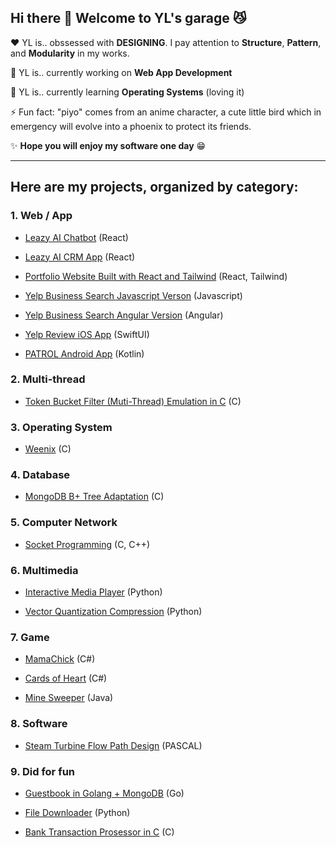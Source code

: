 ## Hi there 👋 Welcome to YL's garage :smirk_cat:

:heart:  YL is.. obssessed with **DESIGNING**. I pay attention to **Structure**, **Pattern**, and **Modularity** in my works.

🔭  YL is.. currently working on **Web App Development**

🌱  YL is.. currently learning **Operating Systems** (loving it)

⚡  Fun fact: "piyo" comes from an anime character, a cute little bird which in emergency will evolve into a phoenix to protect its friends.

✨  **Hope you will enjoy my software one day** :grin:

---

## Here are my projects, organized by category:
### 1. Web / App
- [Leazy AI Chatbot](https://www.leazy.ai/) (React)

- [Leazy AI CRM App](https://github.com/roundblock-randd/leazyai-crm) (React)
  
- [Portfolio Website Built with React and Tailwind](https://github.com/pppiyo/WebDevelopment/tree/master/Portfolio_Website) (React, Tailwind)

- [Yelp Business Search Javascript Verson](https://github.com/pppiyo/Yelp_Business_Search_Vanilla_JS) (Javascript)

- [Yelp Business Search Angular Version](https://github.com/pppiyo/Yelp_Business_Search_Angular) (Angular)

- [Yelp Review iOS App](https://github.com/pppiyo/Yelp_Business_Review_iOS) (SwiftUI)

- [PATROL Android App](https://github.com/pppiyo/PATROL) (Kotlin)

### 2. Multi-thread
- [Token Bucket Filter (Muti-Thread) Emulation in C](https://github.com/pppiyo/token_bucket) (C)

### 3. Operating System
- [Weenix](https://github.com/pppiyo/Weenix) (C)

### 4. Database
- [MongoDB B+ Tree Adaptation](https://github.com/pppiyo/CSCI550_mongo) (C)
   
### 5. Computer Network
- [Socket Programming](https://github.com/pppiyo/Socket) (C, C++)

### 6. Multimedia
- [Interactive Media Player](https://github.com/pppiyo/Interactive_Media_Player) (Python)

- [Vector Quantization Compression](https://github.com/pppiyo/Vector_Quantization_Compression) (Python)

### 7. Game
- [MamaChick](https://github.com/pppiyo/MamaChick_v2.0) (C#)

- [Cards of Heart](https://www.cardsofheart.com/) (C#)

- [Mine Sweeper](https://github.com/pppiyo/Mine_Sweeper) (Java)

### 8. Software
- [Steam Turbine Flow Path Design](https://github.com/pppiyo/STFPD) (PASCAL)

### 9. Did for fun
- [Guestbook in Golang + MongoDB](https://github.com/pppiyo/Guestbook) (Go)

- [File Downloader](https://github.com/pppiyo/File_Downloader) (Python)

- [Bank Transaction Prosessor in C](https://github.com/pppiyo/Bank_Transaction_Prosessor) (C)


<!--
⚡ Fun fact: The goofy name "pppiyo" comes from an anime character who in emergency will evolve into a phoenix to protect its friends. Like Pichachu, the language it speaks is simply the word "piyo".
[image](https://github.com/pppiyo/pppiyo/assets/31379013/c3d67870-1103-40c3-8a67-acaf1486e3fe)-->



<!--
**pppiyo/pppiyo** is a ✨ _special_ ✨ repository because its `README.md` (this file) appears on your GitHub profile.

Here are some ideas to get you started:

- 🔭 I’m currently working on ...
- 🌱 I’m currently learning ...
- 👯 I’m looking to collaborate on ...
- 🤔 I’m looking for help with ...
- 💬 Ask me about ...
- 📫 How to reach me: ...
- 😄 Pronouns: ...
- 
-->
